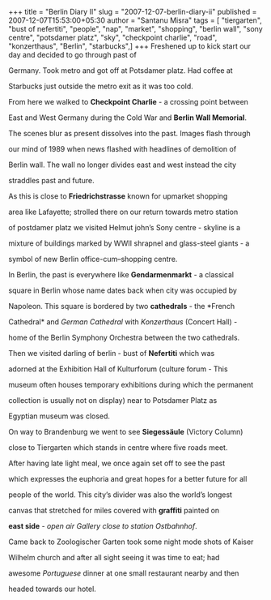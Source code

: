 +++
title = "Berlin Diary II"
slug = "2007-12-07-berlin-diary-ii"
published = 2007-12-07T15:53:00+05:30
author = "Santanu Misra"
tags = [ "tiergarten", "bust of nefertiti", "people", "nap", "market", "shopping", "berlin wall", "sony centre", "potsdamer platz", "sky", "checkpoint charlie", "road", "konzerthaus", "Berlin", "starbucks",]
+++
Freshened up to kick start our day and decided to go through past of

Germany. Took metro and got off at Potsdamer platz. Had coffee at

Starbucks just outside the metro exit as it was too cold.



From here we walked to **Checkpoint Charlie** - a crossing point between

East and West Germany during the Cold War and **Berlin Wall Memorial**.

The scenes blur as present dissolves into the past. Images flash through

our mind of 1989 when news flashed with headlines of demolition of

Berlin wall. The wall no longer divides east and west instead the city

straddles past and future.



As this is close to **Friedrichstrasse** known for upmarket shopping

area like Lafayette; strolled there on our return towards metro station

of postdamer platz we visited Helmut john’s Sony centre - skyline is a

mixture of buildings marked by WWII shrapnel and glass-steel giants - a

symbol of new Berlin office-cum–shopping centre.



In Berlin, the past is everywhere like **Gendarmenmarkt** - a classical

square in Berlin whose name dates back when city was occupied by

Napoleon. This square is bordered by two **cathedrals** - the *French

Cathedral* and *German Cathedral* with *Konzerthaus* (Concert Hall) -

home of the Berlin Symphony Orchestra between the two cathedrals.



Then we visited darling of berlin - bust of **Nefertiti** which was

adorned at the Exhibition Hall of Kulturforum (culture forum - This

museum often houses temporary exhibitions during which the permanent

collection is usually not on display) near to Potsdamer Platz as

Egyptian museum was closed.



On way to Brandenburg we went to see **Siegessäule** (Victory Column)

close to Tiergarten which stands in centre where five roads meet.



  



After having late light meal, we once again set off to see the past

which expresses the euphoria and great hopes for a better future for all

people of the world. This city’s divider was also the world’s longest

canvas that stretched for miles covered with **graffiti** painted on

**east side** - *open air Gallery close to station Ostbahnhof*.



Came back to Zoologischer Garten took some night mode shots of Kaiser

Wilhelm church and after all sight seeing it was time to eat; had

awesome *Portuguese* dinner at one small restaurant nearby and then

headed towards our hotel.
